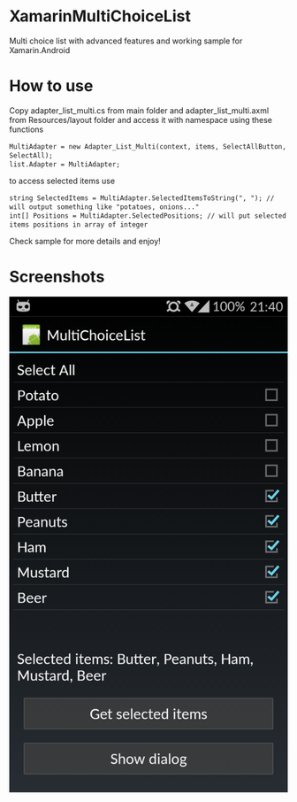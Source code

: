 # XamarinMultiChoiceList
Multi choice list with advanced features and working sample for Xamarin.Android

# How to use
Copy adapter_list_multi.cs from main folder and adapter_list_multi.axml from Resources/layout folder
and access it with namespace using these functions

```
MultiAdapter = new Adapter_List_Multi(context, items, SelectAllButton, SelectAll);
list.Adapter = MultiAdapter; 
```

to access selected items use

```
string SelectedItems = MultiAdapter.SelectedItemsToString(", "); // will output something like "potatoes, onions..."
int[] Positions = MultiAdapter.SelectedPositions; // will put selected items positions in array of integer
```



Check sample for more details and enjoy!

# Screenshots

![alt tag](https://github.com/TimotejRybar/XamarinMultiChoiceList/blob/master/Screenshots/Screenshot_2015-02-20-21-40-27.png)
